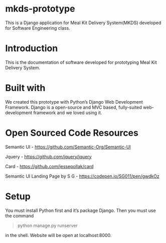 # mkds-prototype
This is a Django application for Meal Kit Delivery System(MKDS) developed for Software Engineering class.

# Introduction
This is the documentation of software developed for prototyping Meal Kit Delivery System. 


# Built with
We created this prototype with Python’s Django Web Development Framework. Django is a open-source and MVC based, fully-suited web-development framework and we loved using it. 

# Open Sourced Code Resources
Semantic UI - https://github.com/Semantic-Org/Semantic-UI

Jquery - https://github.com/jquery/jquery

Card - https://github.com/jessepollak/card

Semantic UI Landing Page by S G  - https://codepen.io/SG011/pen/gwdkOz


# Setup
You must install Python first and it’s package Django. Then you must use the command 
> python manage.py runserver 

in the shell. Website will be open at localhost:8000.

